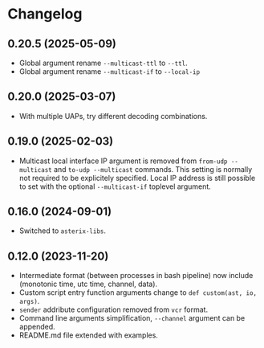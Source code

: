 # Changelog

## 0.20.5 (2025-05-09)

* Global argument rename `--multicast-ttl` to `--ttl`.
* Global argument rename `--multicast-if` to `--local-ip`

## 0.20.0 (2025-03-07)

* With multiple UAPs, try different decoding combinations.

## 0.19.0 (2025-02-03)

* Multicast local interface IP argument is removed from `from-udp --multicast`
  and `to-udp --multicast` commands. This setting is normally not required to
  be explicitely specified.
  Local IP address is still possible to set with the optional `--multicast-if`
  toplevel argument.

## 0.16.0 (2024-09-01)

* Switched to `asterix-libs`.

## 0.12.0 (2023-11-20)

* Intermediate format (between processes in bash pipeline) now include
  (monotonic time, utc time, channel, data).
* Custom script entry function arguments change to `def custom(ast, io, args)`.
* `sender` addribute configuration removed from `vcr` format.
* Command line arguments simplification, `--channel` argument can be appended.
* README.md file extended with examples.

